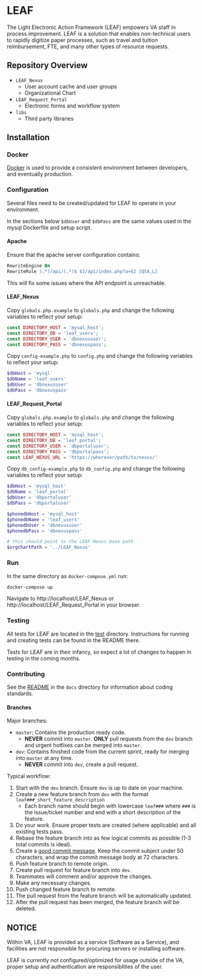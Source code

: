 # LEAF
The Light Electronic Action Framework (LEAF) empowers VA staff in process improvement. LEAF is a solution that enables non-technical users to rapidly digitize paper processes, such as travel and tuition reimbursement, FTE, and many other types of resource requests.

## Repository Overview
* `LEAF_Nexus`
    * User account cache and user groups
    * Organizational Chart
* `LEAF_Request_Portal`
    * Electronic forms and workflow system
* `libs`
    * Third party libraries

## Installation

### Docker

[Docker](https://docker.com) is used to provide a consistent environment between developers, and eventually production.

### Configuration

Several files need to be created/updated for LEAF to operate in your environment.

In the sections below `$dbUser` and `$dbPass` are the same values used in the mysql Dockerfile and setup script.

#### Apache

Ensure that the apache server configuration contains:

```apache
RewriteEngine On
RewriteRule (.*)/api/(.*)$ $1/api/index.php?a=$2 [QSA,L]
```

This will fix some issues where the API endpoint is unreachable.

#### LEAF_Nexus

Copy `globals.php.example` to `globals.php` and change the following variables to reflect your setup:

```php
const DIRECTORY_HOST = 'mysql_host';
const DIRECTORY_DB = 'leaf_users';
const DIRECTORY_USER = 'dbnexususer';
const DIRECTORY_PASS = 'dbnexuspass';
```
	
Copy `config-example.php` to `config.php` and change the following variables to reflect your setup:

```php
$dbHost = 'mysql'
$dbName = 'leaf_users'
$dbUser = 'dbnexususer'
$dbPass = 'dbnexuspass'
```

#### LEAF_Request_Portal 

Copy `globals.php.example` to `globals.php` and change the following variables to reflect your setup:

```php
const DIRECTORY_HOST = 'mysql_host';
const DIRECTORY_DB = 'leaf_portal';
const DIRECTORY_USER = 'dbportaluser';
const DIRECTORY_PASS = 'dbportalpass';
const LEAF_NEXUS_URL = 'https://wherever/path/to/nexus/'
```

Copy `db_config-example.php` to `db_config.php` and change the following variables to reflect your setup:

```php
$dbHost = 'mysql_host'
$dbName = 'leaf_portal'
$dbUser = 'dbportaluser'
$dbPass = 'dbportaluser'

$phonedbHost = 'mysql_host'
$phonedbName = 'leaf_users'
$phonedbUser = 'dbnexususer'
$phonedbPass = 'dbnexuspass'	

# this should point to the LEAF Nexus base path 
$orgchartPath = '../LEAF_Nexus'
```

### Run

In the same directory as `docker-compose.yml` run: 

```bash
docker-compose up
```

Navigate to http://localhost/LEAF_Nexus or http://localhost/LEAF_Request_Portal in your browser.

### Testing

All tests for LEAF are located in the [test](test) directory. Instructions for running and creating tests can be found in the README there.

Tests for LEAF are in their infancy, so expect a lot of changes to happen in testing in the coming months.

### Contributing

See the [README](docs/README.md) in the `docs` directory for information about coding standards.

#### Branches

Major branches:

* `master`: Contains the production ready code.
  * **NEVER** commit into `master`. **ONLY** pull requests from the `dev` branch and urgent hotfixes can be merged into `master`.
* `dev`: Contains finished code from the current sprint, ready for merging into `master` at any time.
  * **NEVER** commit into `dev`, create a pull request.

Typical workflow:

1. Start with the `dev` branch. Ensure `dev` is up to date on your machine.
1. Create a new feature branch from `dev` with the format `leaf###_short_feature_description`
    * Each branch name should begin with lowercase `leaf###` where `###` is the issue/ticket number and end with a short description of the feature. 
1. Do your work. Ensure proper tests are created (where applicable) and all existing tests pass.
1. Rebase the feature branch into as few logical commits as possible (1-3 total commits is ideal). 
1. Create a [good commit message](https://robots.thoughtbot.com/5-useful-tips-for-a-better-commit-message). Keep the commit subject under 50 characters, and wrap the commit message body at 72 characters.
1. Push feature branch to remote origin.
1. Create pull request for feature branch into `dev`.
1. Teammates will comment and/or approve the changes.
1. Make any necessary changes. 
1. Push changed feature branch to remote.
1. The pull request from the feature branch will be automatically updated.
1. After the pull request has been merged, the feature branch will be deleted.

## NOTICE

Within VA, LEAF is provided as a service (Software as a Service), and facilities are not responsible for procuring servers or installing software.

LEAF is currently not configured/optimized for usage outside of the VA, proper setup and authentication are responsiblities of the user.